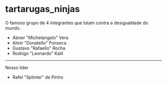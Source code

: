 # tartarugas_ninjas
O famoso grupo de 4 integrantes que lutam contra a desigualdade do mundo.

- Abner "Michelangelo" Vera
- Almir "Donatello" Fonseca
- Gustavo "Rafaello" Rocha
- Rodrigo "Leonardo" Kalil

---
Nosso líder
- Rafel "Splinter" de Pinho
